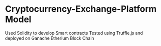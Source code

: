 # Cryptocurrency-Exchange-Platform Model
Used Solidity to develop Smart contracts
Tested using Truffle.js and deployed on Ganache Etherium Block Chain
